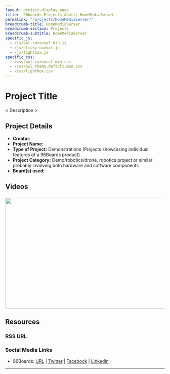 ```yaml
---
layout: project-display-page
title:  96boards Projects &bull; HomeMediaServer
permalink: "/projects/HomeMediaServer/"
breadcrumb-title: HomeMediaServer
breadcrumb-section: Projects
breadcrumb-subtitle: HomeMediaServer
specific_js:
  - /js/owl.carousel.min.js
  - /js/sticky-navbar.js
  - /js/lightbox.js
specific_css:
  - /css/owl.carousel.min.css
  - /css/owl.theme.default.min.css
  - /css/lightbox.css
---
```

# Project Title

< Description >

## Project Details

- **Creator:**
- **Project Name:**
- **Type of Project:** Demonstrations (Projects showcasing individual features of a 96Boards product)
- **Project Category:** Demo/robotics/drone, robotics project or similar probably involving both hardware and software components
- **Board(s) used:**

## Videos

###

[<img src="" data-canonical-src="" width="600" height="350" />](https://youtu.be/iNO08qbi-oc?list=PL-NF6S9MM_W1QBjUc2B5Pg502bz7qslxk)

## Resources

### RSS URL

[]()

### Social Media Links

- 96Boards: [URL](http://www.96boards.org/) &#124; [Twitter](https://twitter.com/96boards) &#124; [Facebook](https://www.facebook.com/96Boards) &#124; [Linkedin](https://www.linkedin.com/showcase/6637095/)


***
